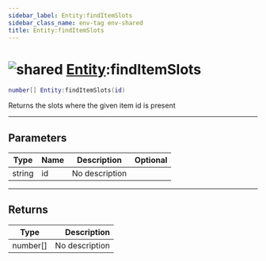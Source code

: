 ```yaml
---
sidebar_label: Entity:findItemSlots
sidebar_class_name: env-tag env-shared
title: Entity:findItemSlots
---
```


# <img src='/img/wiki/shared.png' alt='shared' data-tag='env-tag' /> [Entity](../entity/README.md):findItemSlots

```lua
number[] Entity:findItemSlots(id)
```

Returns the slots where the given item id is present<br/>

-----------------
## Parameters

| Type   | Name | Description | Optional |
| ------ | ---- | ----------- | -------: |
| string | id | No description |   |

-----------------
## Returns

| Type   | Description |
| ------ | ----------: |
| number[] | No description |
